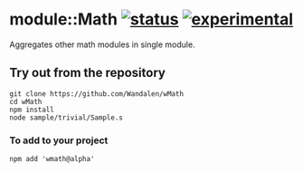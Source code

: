 
# module::Math [![status](https://github.com/Wandalen/wMath/actions/workflows/StandardPublish.yml/badge.svg)](https://github.com/Wandalen/wMath/actions/workflows/StandardPublish.yml) [![experimental](https://img.shields.io/badge/stability-experimental-orange.svg)](https://github.com/emersion/stability-badges#experimental)

Aggregates other math modules in single module.

## Try out from the repository
```
git clone https://github.com/Wandalen/wMath
cd wMath
npm install
node sample/trivial/Sample.s
```

### To add to your project
```
npm add 'wmath@alpha'
```

